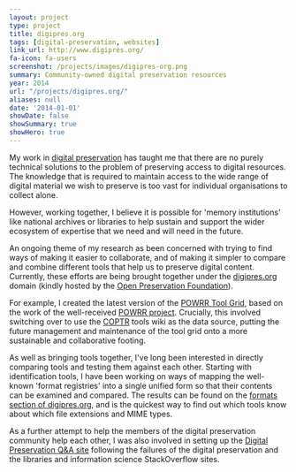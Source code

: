 ```yaml
---
layout: project
type: project
title: digipres.org
tags: [digital-preservation, websites]
link_url: http://www.digipres.org/
fa-icon: fa-users
screenshot: /projects/images/digipres-org.png
summary: Community-owned digital preservation resources
year: 2014
url: "/projects/digipres.org/"
aliases: null
date: '2014-01-01'
showDate: false
showSummary: true
showHero: true
---
```


My work in [digital preservation][1] has taught me that there are no purely technical solutions to the problem of preserving access to digital resources. The knowledge that is required to maintain access to the wide range of digital material we wish to preserve is too vast for individual organisations to collect alone.

However, working together, I believe it is possible for 'memory institutions' like national archives or libraries to help sustain and support the wider ecosystem of expertise that we need and will need in the future.

An ongoing theme of my research as been concerned with trying to find ways of making it easier to collaborate, and of making it simpler to compare and combine different tools that help us to preserve digital content.  Currently, these efforts are being brought together under the [digipres.org][2] domain (kindly hosted by the [Open Preservation Foundation][3]).

For example, I created the latest version of the [POWRR Tool Grid][4], based on the work of the well-received [POWRR project][5]. Crucially, this involved switching over to use the [COPTR][6] tools wiki as the data source, putting the future management and maintenance of the tool grid onto a more sustainable and collaborative footing.

As well as bringing tools together, I've long been interested in directly comparing tools and testing them against each other. Starting with identification tools, I have been working on ways of mapping the well-known 'format registries' into a single unified form so that their contents can be examined and compared. The results can be found on the [formats section of digipres.org][7], and is the quickest way to find out which tools know about which file extensions and MIME types.

As a further attempt to help the members of the digital preservation community help each other, I was also involved in setting up the [Digital Preservation Q&A site][8] following the failures of the digital preservation and the libraries and information science StackOverflow sites.

[1]: /work/digital-preservation/ 
[2]: http://www.digipres.org/
[3]: http://openpreservation.org/
[4]: http://www.digipres.org/tools/
[5]: http://digitalpowrr.niu.edu/
[6]: http://coptr.digipres.org/
[7]: http://www.digipres.org/formats/
[8]: http://qanda.digipres.org/


